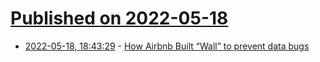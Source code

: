 # [Published on 2022-05-18](index.md)

* [2022-05-18, 18:43:29](https://news.ycombinator.com/item?id=31426206) - [How Airbnb Built “Wall” to prevent data bugs](https://medium.com/airbnb-engineering/how-airbnb-built-wall-to-prevent-data-bugs-ad1b081d6e8f)
